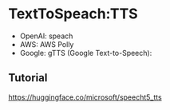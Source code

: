 # TextToSpeach:TTS

- OpenAI: speach
- AWS: AWS Polly
- Google: gTTS (Google Text-to-Speech):

## Tutorial

https://huggingface.co/microsoft/speecht5_tts
